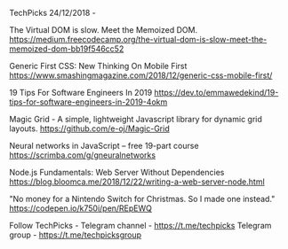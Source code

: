 TechPicks 24/12/2018 -

The Virtual DOM is slow. Meet the Memoized DOM.
https://medium.freecodecamp.org/the-virtual-dom-is-slow-meet-the-memoized-dom-bb19f546cc52

Generic First CSS: New Thinking On Mobile First
https://www.smashingmagazine.com/2018/12/generic-css-mobile-first/

19 Tips For Software Engineers In 2019
https://dev.to/emmawedekind/19-tips-for-software-engineers-in-2019-4okm

Magic Grid - A simple, lightweight Javascript library for dynamic grid layouts.
https://github.com/e-oj/Magic-Grid

Neural networks in JavaScript – free 19-part course
https://scrimba.com/g/gneuralnetworks

Node.js Fundamentals: Web Server Without Dependencies
https://blog.bloomca.me/2018/12/22/writing-a-web-server-node.html

"No money for a Nintendo Switch for Christmas. So I made one instead."
https://codepen.io/k750i/pen/REpEWQ

Follow TechPicks -
Telegram channel - https://t.me/techpicks
Telegram group - https://t.me/techpicksgroup